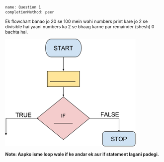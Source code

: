 ```ngMeta
name: Question 1
completionMethod: peer
```

Ek flowchart banao jo 20 se 100 mein wahi numbers print kare jo 2 se divisible hai yaani numbers ka 2 se bhaag karne par remainder (shesh) 0 bachta hai.

![empty flowchart](assets/question_images/11.5-image1.png)

**Note: Aapko isme loop wale if ke andar ek aur if statement lagani padegi.**